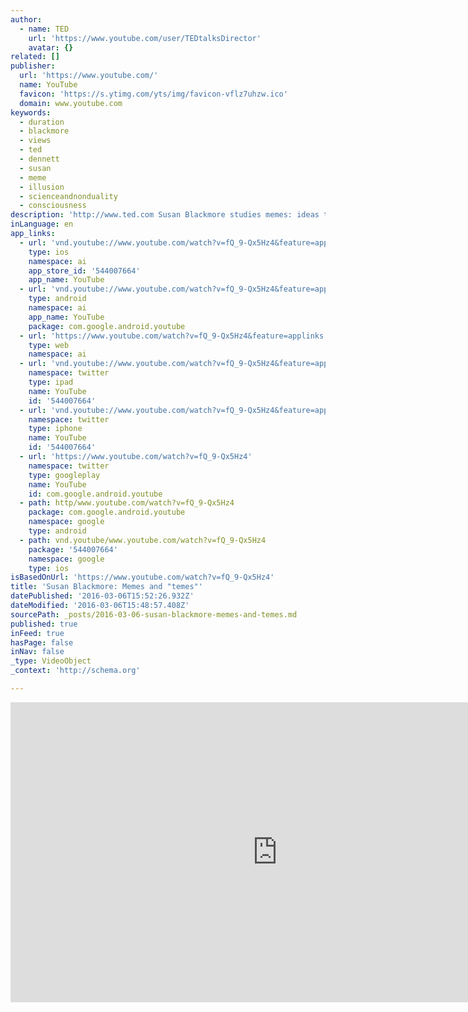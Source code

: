 ```yaml
---
author:
  - name: TED
    url: 'https://www.youtube.com/user/TEDtalksDirector'
    avatar: {}
related: []
publisher:
  url: 'https://www.youtube.com/'
  name: YouTube
  favicon: 'https://s.ytimg.com/yts/img/favicon-vflz7uhzw.ico'
  domain: www.youtube.com
keywords:
  - duration
  - blackmore
  - views
  - ted
  - dennett
  - susan
  - meme
  - illusion
  - scienceandnonduality
  - consciousness
description: 'http://www.ted.com Susan Blackmore studies memes: ideas that replicate themselves from brain to brain like a virus. She makes a bold new argument: Humanity has spawned a new kind of meme, the teme, which spreads itself via technology -- and invents ways to keep itself alive'
inLanguage: en
app_links:
  - url: 'vnd.youtube://www.youtube.com/watch?v=fQ_9-Qx5Hz4&feature=applinks'
    type: ios
    namespace: ai
    app_store_id: '544007664'
    app_name: YouTube
  - url: 'vnd.youtube://www.youtube.com/watch?v=fQ_9-Qx5Hz4&feature=applinks'
    type: android
    namespace: ai
    app_name: YouTube
    package: com.google.android.youtube
  - url: 'https://www.youtube.com/watch?v=fQ_9-Qx5Hz4&feature=applinks'
    type: web
    namespace: ai
  - url: 'vnd.youtube://www.youtube.com/watch?v=fQ_9-Qx5Hz4&feature=applinks'
    namespace: twitter
    type: ipad
    name: YouTube
    id: '544007664'
  - url: 'vnd.youtube://www.youtube.com/watch?v=fQ_9-Qx5Hz4&feature=applinks'
    namespace: twitter
    type: iphone
    name: YouTube
    id: '544007664'
  - url: 'https://www.youtube.com/watch?v=fQ_9-Qx5Hz4'
    namespace: twitter
    type: googleplay
    name: YouTube
    id: com.google.android.youtube
  - path: http/www.youtube.com/watch?v=fQ_9-Qx5Hz4
    package: com.google.android.youtube
    namespace: google
    type: android
  - path: vnd.youtube/www.youtube.com/watch?v=fQ_9-Qx5Hz4
    package: '544007664'
    namespace: google
    type: ios
isBasedOnUrl: 'https://www.youtube.com/watch?v=fQ_9-Qx5Hz4'
title: 'Susan Blackmore: Memes and "temes"'
datePublished: '2016-03-06T15:52:26.932Z'
dateModified: '2016-03-06T15:48:57.408Z'
sourcePath: _posts/2016-03-06-susan-blackmore-memes-and-temes.md
published: true
inFeed: true
hasPage: false
inNav: false
_type: VideoObject
_context: 'http://schema.org'

---
```

<iframe src="https://cdn.embedly.com/widgets/media.html?src=https%3A%2F%2Fwww.youtube.com%2Fembed%2FfQ_9-Qx5Hz4%3Ffeature%3Doembed&amp;url=https%3A%2F%2Fwww.youtube.com%2Fwatch%3Fv%3DfQ_9-Qx5Hz4&amp;image=https%3A%2F%2Fi.ytimg.com%2Fvi%2FfQ_9-Qx5Hz4%2Fhqdefault.jpg&amp;key=b7d04c9b404c499eba89ee7072e1c4f7&amp;type=text%2Fhtml&amp;schema=youtube" width="854" height="480" scrolling="no" frameborder="0" allowfullscreen="allowfullscreen" style=""></iframe>